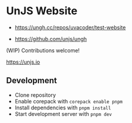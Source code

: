 # UnJS Website

- https://ungh.cc/repos/uvacoder/test-website

- https://github.com/unjs/ungh

(WIP) Contributions welcome!

https://unjs.io

## Development

- Clone repository
- Enable corepack with `corepack enable pnpm`
- Install dependencies with `pnpm install`
- Start development server with `pnpm dev`
